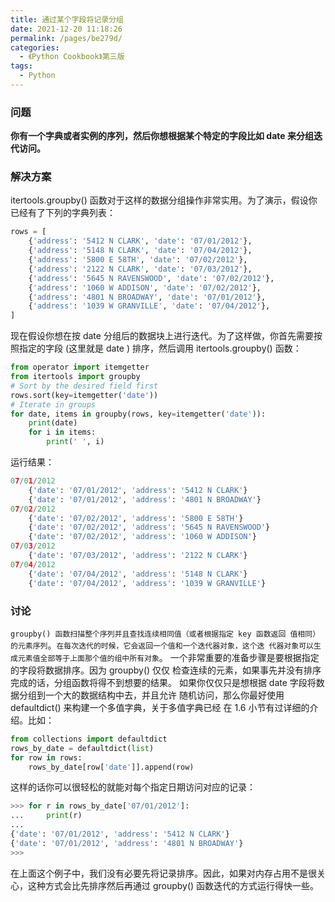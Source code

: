 ```yaml
---
title: 通过某个字段将记录分组
date: 2021-12-20 11:18:26
permalink: /pages/be279d/
categories:
  - 《Python Cookbook》第三版
tags:
  - Python
---
```


### 问题

**你有一个字典或者实例的序列，然后你想根据某个特定的字段比如 date 来分组迭 代访问。**

### 解决方案

itertools.groupby() 函数对于这样的数据分组操作非常实用。为了演示，假设你 已经有了下列的字典列表：

```python
rows = [
	{'address': '5412 N CLARK', 'date': '07/01/2012'},
	{'address': '5148 N CLARK', 'date': '07/04/2012'},
	{'address': '5800 E 58TH', 'date': '07/02/2012'},
	{'address': '2122 N CLARK', 'date': '07/03/2012'},
	{'address': '5645 N RAVENSWOOD', 'date': '07/02/2012'},
	{'address': '1060 W ADDISON', 'date': '07/02/2012'},
	{'address': '4801 N BROADWAY', 'date': '07/01/2012'},
	{'address': '1039 W GRANVILLE', 'date': '07/04/2012'},
]
```

现在假设你想在按 date 分组后的数据块上进行迭代。为了这样做，你首先需要按 照指定的字段 (这里就是 date ) 排序，然后调用 itertools.groupby() 函数：

```python
from operator import itemgetter
from itertools import groupby
# Sort by the desired field first
rows.sort(key=itemgetter('date'))
# Iterate in groups
for date, items in groupby(rows, key=itemgetter('date')):
	print(date)
	for i in items:
		print(' ', i)
```

运行结果：

```python
07/01/2012
	{'date': '07/01/2012', 'address': '5412 N CLARK'}
	{'date': '07/01/2012', 'address': '4801 N BROADWAY'}
07/02/2012
	{'date': '07/02/2012', 'address': '5800 E 58TH'}
	{'date': '07/02/2012', 'address': '5645 N RAVENSWOOD'}
	{'date': '07/02/2012', 'address': '1060 W ADDISON'}
07/03/2012
	{'date': '07/03/2012', 'address': '2122 N CLARK'}
07/04/2012
	{'date': '07/04/2012', 'address': '5148 N CLARK'}
	{'date': '07/04/2012', 'address': '1039 W GRANVILLE'}
```

### 讨论

`groupby() 函数扫描整个序列并且查找连续相同值（或者根据指定 key 函数返回 值相同）的元素序列`。`在每次迭代的时候，它会返回一个值和一个迭代器对象，这个迭 代器对象可以生成元素值全部等于上面那个值的组中所有对象`。 一个非常重要的准备步骤是要根据指定的字段将数据排序。因为 groupby() 仅仅 检查连续的元素，如果事先并没有排序完成的话，分组函数将得不到想要的结果。 如果你仅仅只是想根据 date 字段将数据分组到一个大的数据结构中去，并且允许 随机访问，那么你最好使用 defaultdict() 来构建一个多值字典，关于多值字典已经 在 1.6 小节有过详细的介绍。比如：

```python
from collections import defaultdict
rows_by_date = defaultdict(list)
for row in rows:
	rows_by_date[row['date']].append(row)
```

这样的话你可以很轻松的就能对每个指定日期访问对应的记录：

```python
>>> for r in rows_by_date['07/01/2012']:
... 	print(r)
...
{'date': '07/01/2012', 'address': '5412 N CLARK'}
{'date': '07/01/2012', 'address': '4801 N BROADWAY'}
>>>
```

在上面这个例子中，我们没有必要先将记录排序。因此，如果对内存占用不是很关 心，这种方式会比先排序然后再通过 groupby() 函数迭代的方式运行得快一些。